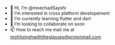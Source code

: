 - 👋 Hi, I’m @moechadSayshi
- 👀 I’m interested in cross platform developement 
- 🌱 I’m currently learning flutter and dart
- 💞️ I’m looking to collaborate on soon
- 📫 How to reach me mail me at mohitsinghwiththeglasses@protonmail.com

<!---
moechadSayshi/moechadSayshi is a ✨ special ✨ repository because its `README.md` (this file) appears on your GitHub profile.
You can click the Preview link to take a look at your changes.
--->
